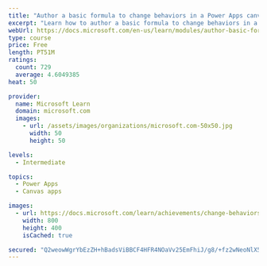 ```yaml
---
title: "Author a basic formula to change behaviors in a Power Apps canvas app"
excerpt: "Learn how to author a basic formula to change behaviors in a Power Apps canvas app."
webUrl: https://docs.microsoft.com/en-us/learn/modules/author-basic-formula-change-behaviors-powerapps/
type: course
price: Free
length: PT51M
ratings:
  count: 729
  average: 4.6049385
heat: 50

provider:
  name: Microsoft Learn
  domain: microsoft.com
  images:
    - url: /assets/images/organizations/microsoft.com-50x50.jpg
      width: 50
      height: 50

levels:
  - Intermediate

topics:
  - Power Apps
  - Canvas apps

images:
  - url: https://docs.microsoft.com/learn/achievements/change-behaviors-social.png
    width: 800
    height: 400
    isCached: true

secured: "Q2weowWgrYbEzZH+hBadsViBBCF4HFR4NOaVv25EmFhiJ/g8/+fz2wNeoNlX5Ppx4N+gm4AtxzGozl4pw6Zeyx3742Z+UvIW2FrY9vPQuswKt1WIEzIbYETMdUdiRZmm1xSpEY9HRplBIz1MIjc7f4/lhnYSEwrwFDmgCEgTiOfdNq1iuUDFDvtagXspudRr5VnWOgUdtUQQX0kTugEseerJJc2TcQYb5Q9r0eeKuViFPFR/ILBK9FE0noUiAfsPDVybSOMh12B+62sW+I2KUlIpa3Ft8VR53vWllahx7Lan/oiclJFeVmgChPhScgHqIK/kIoGFV4o7tc4YEf/ad2P9EqGnBypcimA8rVER/XDsgmy5GrqAZ3mt9mdW4uKg8fpNrFesPQJAf8NFrZxhevvVdGNe41O/fS0nB737xJA=;PnHR1aXC6bYTC1hxExK1qQ=="
---
```


